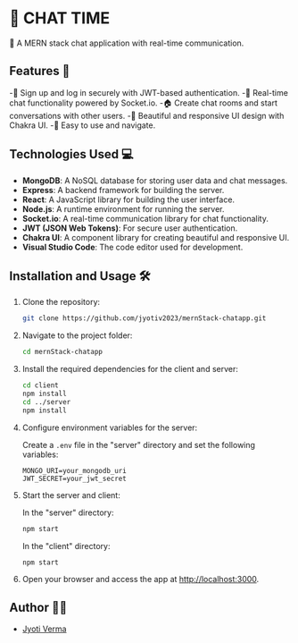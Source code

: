 
# 🚀  CHAT TIME

📢 A MERN stack chat application with real-time communication.

## Features 🌟

-🔐 Sign up and log in securely with JWT-based authentication.
-💬 Real-time chat functionality powered by Socket.io.
-🏠 Create chat rooms and start conversations with other users.
-🌈 Beautiful and responsive UI design with Chakra UI.
-🚀 Easy to use and navigate.

## Technologies Used 💻

- **MongoDB**: A NoSQL database for storing user data and chat messages.
- **Express**: A backend framework for building the server.
- **React**: A JavaScript library for building the user interface.
- **Node.js**: A runtime environment for running the server.
- **Socket.io**: A real-time communication library for chat functionality.
- **JWT (JSON Web Tokens)**: For secure user authentication.
- **Chakra UI**: A component library for creating beautiful and responsive UI.
- **Visual Studio Code**: The code editor used for development.

## Installation and Usage 🛠️

1. Clone the repository:

   ```bash
   git clone https://github.com/jyotiv2023/mernStack-chatapp.git
   ```

2. Navigate to the project folder:

   ```bash
   cd mernStack-chatapp
   ```

3. Install the required dependencies for the client and server:

   ```bash
   cd client
   npm install
   cd ../server
   npm install
   ```

4. Configure environment variables for the server:

   Create a `.env` file in the "server" directory and set the following variables:

   ```
   MONGO_URI=your_mongodb_uri
   JWT_SECRET=your_jwt_secret
   ```

5. Start the server and client:

   In the "server" directory:

   ```bash
   npm start
   ```

   In the "client" directory:

   ```bash
   npm start
   ```

6. Open your browser and access the app at [http://localhost:3000](http://localhost:3000).

## Author 👩‍💻

- [Jyoti Verma](https://github.com/jyotiv2023)

```
